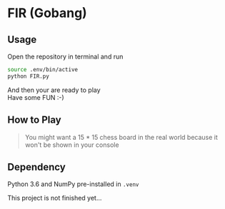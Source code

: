 # FIR (Gobang)

## Usage

Open the repository in terminal and run

```bash
source .env/bin/active
python FIR.py
```

And then your are ready to play  
Have some FUN :-)

## How to Play

> You might want a 15 * 15 chess board in the real world because it won't be shown in your console

## Dependency

Python 3.6 and NumPy pre-installed in `.venv`

This project is not finished yet...